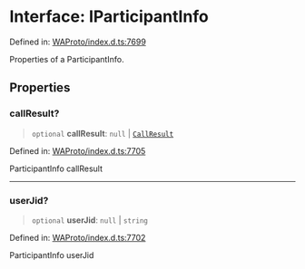 # Interface: IParticipantInfo

Defined in: [WAProto/index.d.ts:7699](https://github.com/Fokusdotid/bail/blob/3bd64a6fd6e8fc52d3ec9ba842534bed26103555/WAProto/index.d.ts#L7699)

Properties of a ParticipantInfo.

## Properties

### callResult?

> `optional` **callResult**: `null` \| [`CallResult`](../enumerations/CallResult.md)

Defined in: [WAProto/index.d.ts:7705](https://github.com/Fokusdotid/bail/blob/3bd64a6fd6e8fc52d3ec9ba842534bed26103555/WAProto/index.d.ts#L7705)

ParticipantInfo callResult

***

### userJid?

> `optional` **userJid**: `null` \| `string`

Defined in: [WAProto/index.d.ts:7702](https://github.com/Fokusdotid/bail/blob/3bd64a6fd6e8fc52d3ec9ba842534bed26103555/WAProto/index.d.ts#L7702)

ParticipantInfo userJid

